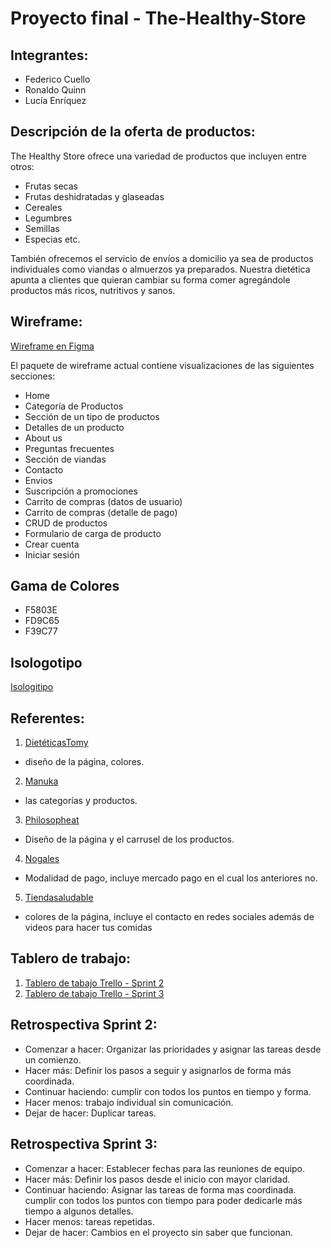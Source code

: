 # Proyecto final - The-Healthy-Store

## Integrantes:
- Federico Cuello
- Ronaldo Quinn
- Lucía Enríquez

## Descripción de la oferta de productos: 
The Healthy Store ofrece una variedad de productos que incluyen entre otros: 

- Frutas secas
- Frutas deshidratadas y glaseadas
- Cereales
- Legumbres
- Semillas 
- Especias etc. 

También ofrecemos el servicio de envíos a domicilio ya sea de productos individuales como viandas o almuerzos ya preparados. Nuestra dietética apunta a clientes que quieran cambiar su forma comer agregándole productos más ricos, nutritivos y sanos.

## Wireframe:
[Wireframe en Figma](https://www.figma.com/file/jgKF7qxV43EIZYoDkmjOth/The-Healthy-Store?node-id=33%3A0)

El paquete de wireframe actual contiene visualizaciones de las siguientes secciones:
- Home
- Categoría de Productos
- Sección de un tipo de productos
- Detalles de un producto
- About us
- Preguntas frecuentes
- Sección de viandas
- Contacto
- Envios
- Suscripción a promociones
- Carrito de compras (datos de usuario)
- Carrito de compras (detalle de pago)
- CRUD de productos
- Formulario de carga de producto
- Crear cuenta
- Iniciar sesión

## Gama de Colores

- F5803E
- FD9C65
- F39C77 

## Isologotipo
[Isologitipo](https://github.com/luciaen/The-Healthy-Store/blob/master/logo.PNG)

## Referentes:
1. [DietéticasTomy](https://www.dieteticastomy.com.ar/nosotros/?nc=1608484175) 
* diseño de la página, colores.
2. [Manuka](https://www.manukab.com.ar/) 
* las categorías y productos.
3. [Philosopheat](https://www.philosopheat.com.ar/) 
* Diseño de la página y el carrusel de los productos.
4. [Nogales](http://www.nogalesargentinos.com.ar/index.php) 
* Modalidad de pago, incluye mercado pago en el cual los anteriores no.
5. [Tiendasaludable](https://www.tiendasaludable.com.ar/)
* colores de la página, incluye el contacto en redes sociales además de videos para hacer tus comidas

## Tablero de trabajo:
1. [Tablero de tabajo Trello - Sprint 2](https://trello.com/b/MFo7gS4r/trabajo-integrador-dh)
2. [Tablero de tabajo Trello - Sprint 3](https://trello.com/invite/b/2rz3WLpy/7d1aeb3ea7f12201b478dce3624aac1a/pi-sprint-3)

## Retrospectiva Sprint 2:
- Comenzar a hacer: Organizar las prioridades y asignar las tareas desde un comienzo.
- Hacer más: Definir los pasos a seguir y asignarlos de forma más coordinada.
- Continuar haciendo: cumplir con todos los puntos en tiempo y forma.
- Hacer menos: trabajo individual sin comunicación.
- Dejar de hacer: Duplicar tareas.

## Retrospectiva Sprint 3:
- Comenzar a hacer: Establecer fechas para las reuniones de equipo.
- Hacer más: Definir los pasos desde el inicio con mayor claridad.
- Continuar haciendo: Asignar las tareas de forma mas coordinada. cumplir con todos los puntos con tiempo para poder dedicarle más tiempo a algunos detalles.
- Hacer menos: tareas repetidas.
- Dejar de hacer: Cambios en el proyecto sin saber que funcionan.

